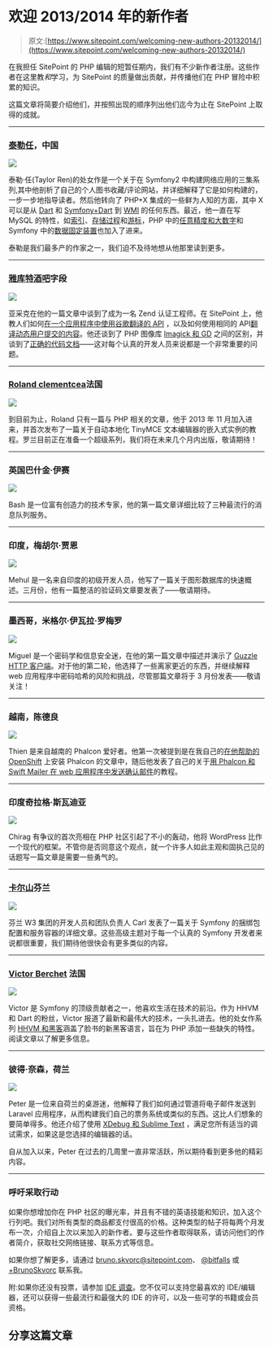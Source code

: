 # 欢迎 2013/2014 年的新作者

> 原文:[https://www.sitepoint.com/welcoming-new-authors-20132014/](https://www.sitepoint.com/welcoming-new-authors-20132014/)

在我担任 SitePoint 的 PHP 编辑的短暂任期内，我们有不少新作者注册。这些作者在这里教*和*学习，为 SitePoint 的质量做出贡献，并传播他们在 PHP 冒险中积累的知识。

这篇文章将简要介绍他们，并按照出现的顺序列出他们迄今为止在 SitePoint 上取得的成就。

* * *

### [泰勒任](https://www.sitepoint.com/author/tren)，中国

![](../Images/d5a1140388219c8b50bc0cb1789b667f.png)

泰勒·任(Taylor Ren)的处女作是一个关于在 Symfony2 中构建网络应用的三集系列,其中他剖析了自己的个人图书收藏/评论网站，并详细解释了它是如何构建的，一步一步地指导读者。然后他转向了 PHP+X 集成的一些鲜为人知的方面，其中 X 可以是从 [Dart](https://www.sitepoint.com/dart-php-legacy-animal-guess-game/) 和 [Symfony+Dart](https://www.sitepoint.com/series/integrating-polymerdart-and-symfony/) 到 [WMI](https://www.sitepoint.com/php-wmi-dig-deep-windows-php/) 的任何东西。最近，他一直在写 MySQL 的特性，如[索引](https://www.sitepoint.com/unique-index-rationale/)、[存储过程](https://www.sitepoint.com/stored-procedures-mysql-php/)和[游标](https://www.sitepoint.com/cursors-mysql-stored-procedures/)，PHP 中的[任意精度和大数字](https://www.sitepoint.com/arbitrary-precision-big-numbers-php/)和 Symfony 中的[数据固定装置](https://www.sitepoint.com/data-fixtures-symfony2)也加入了进来。

泰勒是我们最多产的作家之一，我们迫不及待地想从他那里读到更多。

* * *

### [雅库特酒吧](https://www.sitepoint.com/author/jbarecki/)字段

![](../Images/832dc8b6598d700ac36db09d8cf2f2bf.png)

亚采克在他的一篇文章中谈到了成为一名 Zend 认证工程师。在 SitePoint 上，他教人们如何[在一个应用程序中使用谷歌翻译的 API](https://www.sitepoint.com/using-google-translate-api-php/) ，以及如何使用相同的 API[翻译动态用户提交的内容](https://www.sitepoint.com/auto-translating-user-submitted-content-using-google-translate-api/)。他还谈到了 PHP 图像库 [Imagick 和 GD](https://www.sitepoint.com/imagick-vs-gd/) 之间的区别，并谈到了[正确的代码文档](https://www.sitepoint.com/keeping-php-code-well-documented/)——这对每个认真的开发人员来说都是一个非常重要的问题。

* * *

### [Roland clementcea](https://www.sitepoint.com/author/rclem/)法国

![](../Images/9c96789a20d388cb3581f9460efa736d.png)

到目前为止，Roland 只有一篇与 PHP 相关的文章，他于 2013 年 11 月加入进来，并首次发布了一篇关于自动本地化 TinyMCE 文本编辑器的嵌入式实例的教程。罗兰目前正在准备一个超级系列，我们将在未来几个月内出版，敬请期待！

* * *

### 英国巴什金·伊赛

![](../Images/ff0f35f4a08ca3bfb48acfc433ce884b.png)

Bash 是一位富有创造力的技术专家，他的第一篇文章详细比较了三种最流行的消息队列服务。

* * *

### 印度，梅胡尔·贾恩

![](../Images/37cacc48a567ff0f667b593a6ad4442f.png)

Mehul 是一名来自印度的初级开发人员，他写了一篇关于图形数据库的快速概述。三月份，他有一篇整洁的验证码文章要发表了——敬请期待。

* * *

### 墨西哥，米格尔·伊瓦拉·罗梅罗

![](../Images/20b8c26b12326923d5b4831770a06b8d.png)

Miguel 是一个密码学和信息安全迷，在他的第一篇文章中描述并演示了 [Guzzle HTTP 客户端](https://www.sitepoint.com/guzzle-php-http-client/)。对于他的第二轮，他选择了一些离家更近的东西，并继续解释 web 应用程序中密码哈希的风险和挑战，尽管那篇文章将于 3 月份发表——敬请关注！

* * *

### 越南，陈德良

![](../Images/2070e402920131be37da4cb691bfca57.png)

Thien 是来自越南的 Phalcon 爱好者。他第一次被提到是在我自己的[在他帮助的 OpenShift](https://www.sitepoint.com/nginx-php5-5-phalcon-openshift/) 上安装 Phalcon 的文章中，随后他发表了自己的关于[用 Phalcon 和 Swift Mailer 在 web 应用程序中发送确认邮件](https://www.sitepoint.com/sending-confirmation-emails-phalcon-swift/)的教程。

* * *

### 印度奇拉格·斯瓦迪亚

![](../Images/fdc8f5baa408ed1ffbc973b68e231680.png)

Chirag 有争议的首次亮相在 PHP 社区引起了不小的轰动，他将 WordPress 比作一个现代的框架。不管你是否同意这个观点，就一个许多人如此主观和固执己见的话题写一篇文章是需要一些勇气的。

* * *

### [卡尔山](https://www.sitepoint.com/author/cvuorinen/)芬兰

![](../Images/cdb481be3d2e2303f059d8fe2c92b6ff.png)

芬兰 W3 集团的开发人员和团队负责人 Carl 发表了一篇关于 Symfony 的捆绑包配置和服务容器的详细文章。这些高级主题对于每一个认真的 Symfony 开发者来说都很重要，我们期待他很快会有更多类似的内容。

* * *

### [Victor Berchet](https://www.sitepoint.com/author/vberchet/) 法国

![](../Images/5c8a8c3ddcae85c1915ab908a696e518.png)

Victor 是 Symfony 的顶级贡献者之一，他喜欢生活在技术的前沿。作为 HHVM 和 Dart 的粉丝，Victor 报道了最新和最伟大的技术，一头扎进去。他的处女作系列 [HHVM 和黑客](https://www.sitepoint.com/series/hhvm-and-hack/)涵盖了脸书的新黑客语言，旨在为 PHP 添加一些缺失的特性。阅读文章以了解更多信息。

* * *

### 彼得·奈森，荷兰

![](../Images/54a2871e09341666fca1e966bcfcdda1.png)

Peter 是一位来自荷兰的桌游迷，他解释了我们如何通过管道将电子邮件发送到 Laravel 应用程序，从而构建我们自己的票务系统或类似的东西。这比人们想象的要简单得多。他还介绍了使用 [XDebug 和 Sublime Text](https://www.sitepoint.com/debugging-xdebug-sublime-text-3) ，满足您所有适当的调试需求，如果这是您选择的编辑器的话。

自从加入以来，Peter 在过去的几周里一直非常活跃，所以期待看到更多他的精彩内容。

* * *

### 呼吁采取行动

如果你想增加你在 PHP 社区的曝光率，并且有不错的英语技能和知识，加入这个行列吧。我们对所有类型的商品都支付很高的价格。这种类型的帖子将每两个月发布一次，介绍自上次以来加入的新作者。要与这些作者取得联系，请访问他们的作者简介，获取社交网络链接、联系方式等信息。

如果你想了解更多，请通过 bruno.skvorc@sitepoint.com、 [@bitfalls](http://twitter.com/bitfalls) 或 [+BrunoSkvorc](http://google.com/+BrunoSkvorc?rel=author) 联系我。

附:如果你还没有投票，请参加 [IDE 调查](https://www.sitepoint.com/best-php-ide-2014-survey?ref=h1laafnxvn)。您不仅可以支持您最喜欢的 IDE/编辑器，还可以获得一些最流行和最强大的 IDE 的许可，以及一些可学的书籍或会员资格。

## 分享这篇文章